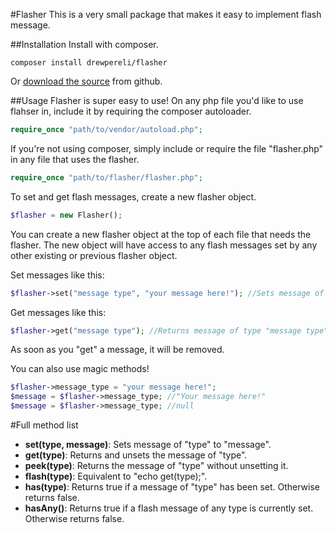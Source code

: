 #Flasher
This is a very small package that makes it easy to implement flash message.

##Installation
Install with composer.
~~~
composer install drewpereli/flasher
~~~
Or [download the source](github.com/drewpereli/flasher) from github.

##Usage
Flasher is super easy to use! On any php file you'd like to use flahser in, include it by requiring the composer autoloader.
```php
require_once "path/to/vendor/autoload.php";
```
If you're not using composer, simply include or require the file "flasher.php" in any file that uses the flasher.
```php
require_once "path/to/flasher/flasher.php";
```

To set and get flash messages, create a new flasher object.
```php
$flasher = new Flasher();
```

You can create a new flasher object at the top of each file that needs the flasher. The new object will have access to any flash messages set by any other existing or previous flasher object. 

Set messages like this:
```php
$flasher->set("message type", "your message here!"); //Sets message of type "message type" to "your message here".
```

Get messages like this:
```php
$flasher->get("message type"); //Returns message of type "message type" (if there is one), and unsets it.
```

As soon as you "get" a message, it will be removed. 

You can also use magic methods!
```php
$flasher->message_type = "your message here!";
$message = $flasher->message_type; //"Your message here!"
$message = $flasher->message_type; //null
```

#Full method list
- **set(type, message)**: Sets message of "type" to "message".
- **get(type)**: Returns and unsets the message of "type".
- **peek(type)**: Returns the message of "type" without unsetting it.
- **flash(type)**: Equivalent to "echo get(type);".
- **has(type)**: Returns true if a message of "type" has been set. Otherwise returns false.
- **hasAny()**: Returns true if a flash message of any type is currently set. Otherwise returns false.




